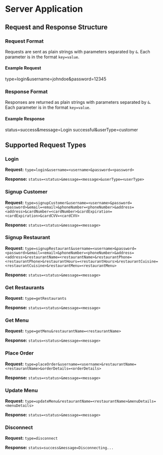 # Server Application

## Request and Response Structure

### Request Format
Requests are sent as plain strings with parameters separated by `&`. Each parameter is in the format `key=value`.

#### Example Request
type=login&username=johndoe&password=12345
 

### Response Format
Responses are returned as plain strings with parameters separated by `&`. Each parameter is in the format `key=value`.

#### Example Response
 
status=success&message=Login successful&userType=customer


## Supported Request Types

### Login
**Request:** `type=login&username=<username>&password=<password>`

**Response:** `status=<status>&message=<message>&userType=<userType>`

### Signup Customer
**Request:** `type=signupCustomer&username=<username>&password=<password>&email=<email>&phoneNumber=<phoneNumber>&address=<address>&cardNumber=<cardNumber>&cardExpiration=<cardExpiration>&cardCVV=<cardCVV>`

**Response:** `status=<status>&message=<message>`

### Signup Restaurant
**Request:** `type=signupRestaurant&username=<username>&password=<password>&email=<email>&phoneNumber=<phoneNumber>&address=<address>&restaurantName=<restaurantName>&restaurantPhone=<restaurantPhone>&restaurantHours=<restaurantHours>&restaurantCuisine=<restaurantCuisine>&restaurantMenu=<restaurantMenu>`

**Response:** `status=<status>&message=<message>`

### Get Restaurants
**Request:** `type=getRestaurants`

**Response:** `status=<status>&message=<message>`

### Get Menu
**Request:** `type=getMenu&restaurantName=<restaurantName>`

**Response:** `status=<status>&message=<message>`

### Place Order
**Request:** `type=placeOrder&username=<username>&restaurantName=<restaurantName>&orderDetails=<orderDetails>`

**Response:** `status=<status>&message=<message>`

### Update Menu
**Request:** `type=updateMenu&restaurantName=<restaurantName>&menuDetails=<menuDetails>`

**Response:** `status=<status>&message=<message>`

### Disconnect
**Request:** `type=disconnect`

**Response:** `status=success&message=Disconnecting...`
 
 